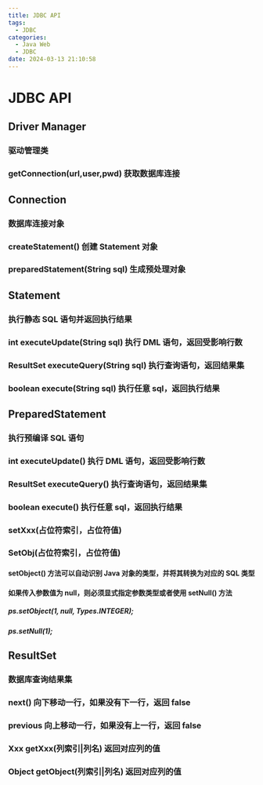 ```yaml
---
title: JDBC API
tags:
  - JDBC
categories:
  - Java Web
  - JDBC
date: 2024-03-13 21:10:58
---
```

# 	JDBC API

## Driver Manager

### 驱动管理类

### getConnection(url,user,pwd) 获取数据库连接

## Connection

### 数据库连接对象

### createStatement() 创建 Statement 对象

### preparedStatement(String sql) 生成预处理对象

## Statement

### 执行静态 SQL 语句并返回执行结果

### int executeUpdate(String sql) 执行 DML 语句，返回受影响行数

### ResultSet executeQuery(String sql) 执行查询语句，返回结果集

### boolean execute(String sql) 执行任意 sql，返回执行结果

## PreparedStatement

### 执行预编译 SQL 语句

### int executeUpdate() 执行 DML 语句，返回受影响行数

### ResultSet executeQuery() 执行查询语句，返回结果集

### boolean execute() 执行任意 sql，返回执行结果

### setXxx(占位符索引，占位符值)

### SetObj(占位符索引，占位符值)

#### setObject() 方法可以自动识别 Java 对象的类型，并将其转换为对应的 SQL 类型

#### 如果传入参数值为 null，则必须显式指定参数类型或者使用 setNull() 方法

##### ps.setObject(1, null, Types.INTEGER); 

##### ps.setNull(1);

## ResultSet

### 数据库查询结果集

### next() 向下移动一行，如果没有下一行，返回 false

### previous 向上移动一行，如果没有上一行，返回 false

### Xxx getXxx(列索引|列名) 返回对应列的值

### Object getObject(列索引|列名) 返回对应列的值

